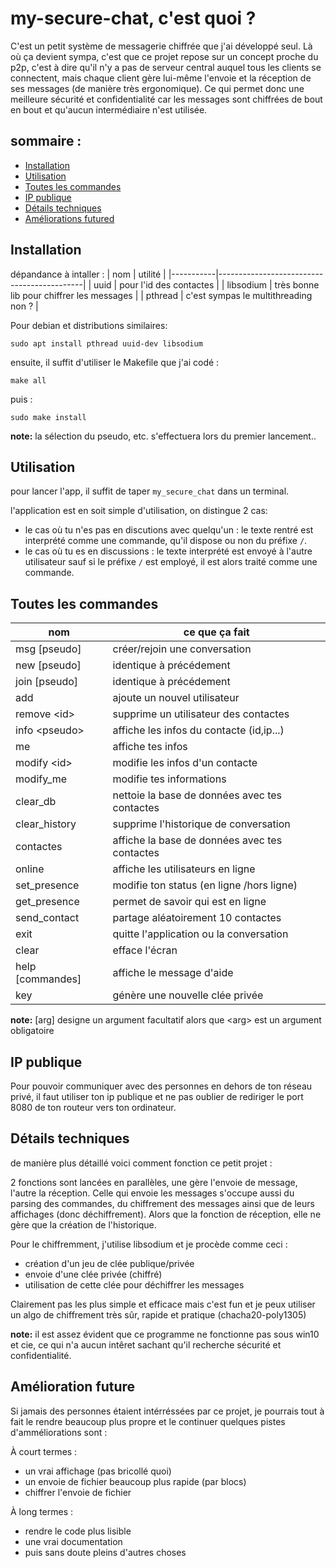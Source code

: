 # my-secure-chat, c'est quoi ?

C'est un petit système de messagerie chiffrée que j'ai développé seul. Là où ça devient sympa, c'est que ce projet repose sur un concept proche du p2p, c'est à dire qu'il n'y a pas de serveur central auquel tous les clients se connectent, mais chaque client gère lui-même l'envoie et la réception de ses messages (de manière très ergonomique). Ce qui permet donc une meilleure sécurité et confidentialité car les messages sont chiffrées de bout en bout et qu'aucun intermédiaire n'est utilisée.

## sommaire :

- [Installation](#Installation)
- [Utilisation](#Utilisation)
- [Toutes les commandes](#Toutes-les-commandes)
- [IP publique](#IP-publique)
- [Détails techniques](#Détails-techniques)
- [Améliorations futured](#Améliorations-futures)

## Installation

dépandance à intaller :
|  nom      | utilité                                    |
|-----------|--------------------------------------------|
| uuid      | pour l'id des contactes                    |
| libsodium | très bonne lib pour chiffrer les messages  |
| pthread   | c'est sympas le multithreading non ?       |


Pour debian et distributions similaires:

    sudo apt install pthread uuid-dev libsodium 

ensuite, il suffit d'utiliser le Makefile que j'ai codé :
   
    make all
    
puis :
   
    sudo make install
**note:** la sélection du pseudo, etc. s'effectuera lors du premier lancement..

## Utilisation
pour lancer l'app, il suffit de taper `my_secure_chat` dans un terminal.

l'application est en soit simple d'utilisation, on distingue 2 cas: 

- le cas où tu n'es pas en discutions avec quelqu'un :  le texte rentré est interprété comme une commande, qu'il dispose ou non du préfixe `/`.
- le cas où tu es en discussions :  le texte interprété est envoyé à l'autre utilisateur sauf si le préfixe `/` est employé, il est alors traité comme une commande.

## Toutes les commandes

|  nom             | ce que ça fait                                 |
|------------------|------------------------------------------------|
| msg  [pseudo]    | créer/rejoin une conversation                  |
| new  [pseudo]    | identique à précédement                        |
| join [pseudo]    | identique à précédement                        |
| add              | ajoute un nouvel utilisateur                   |
| remove \<id\>    | supprime un utilisateur des contactes          |
| info \<pseudo\>  | affiche les infos du contacte (id,ip...)       |
| me               | affiche tes infos                              |
| modify \<id\>    | modifie les infos d'un contacte                |
| modify_me        | modifie tes informations                       |
| clear_db         | nettoie la base de données avec tes contactes  |
| clear_history    | supprime l'historique de conversation          |
| contactes        | affiche la base de données avec tes contactes  |
| online           | affiche les utilisateurs en ligne              |
| set_presence     | modifie ton status  (en ligne /hors ligne)     |
| get_presence     | permet de savoir qui est en ligne              |
| send_contact     | partage aléatoirement 10 contactes             |
| exit             | quitte l'application ou la conversation        |
| clear            | efface l'écran                                 |
| help [commandes] | affiche le message d'aide                      |
| key              | génère une nouvelle clée privée                |

**note:** [arg] designe un argument facultatif alors que \<arg\> est un argument obligatoire

## IP publique

Pour pouvoir communiquer avec des personnes en dehors de ton réseau privé, il faut utiliser ton ip publique et ne pas oublier de rediriger le port 8080 de ton routeur vers ton ordinateur.

## Détails techniques

de manière plus détaillé voici comment fonction ce petit projet :

2 fonctions sont lancées en parallèles, une gère l'envoie de message, l'autre la réception.
Celle qui envoie les messages s'occupe aussi du parsing des commandes, du chiffrement des messages ainsi que de leurs affichages (donc déchiffrement). Alors que la fonction de réception, elle ne gère que la création de l'historique.

Pour le chiffremment, j'utilise libsodium et je procède comme ceci :
- création d'un jeu de clée publique/privée
- envoie d'une clée privée (chiffré)
- utilisation de cette clée pour déchiffrer les messages

Clairement pas les plus simple et efficace mais c'est fun et je peux utiliser un algo de chiffrement très sûr, rapide et pratique (chacha20-poly1305)

**note:** il est assez évident que ce programme ne fonctionne pas sous win10 et cie, ce qui n'a aucun intêret sachant qu'il recherche sécurité et confidentialité. 

## Amélioration future

Si jamais des personnes étaient intérréssées par ce projet, je pourrais tout à fait le rendre beaucoup plus propre et le continuer quelques pistes d'amméliorations sont :

À court termes :
- un vrai affichage (pas bricollé quoi)
- un envoie de fichier beaucoup plus rapide (par blocs)
- chiffrer l'envoie de fichier

À long termes :
- rendre le code plus lisible
- une vrai documentation
- puis sans doute pleins d'autres choses
